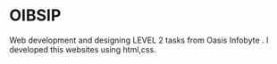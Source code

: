 # OIBSIP
Web development and designing LEVEL 2 tasks from Oasis Infobyte . I developed this websites using html,css.
